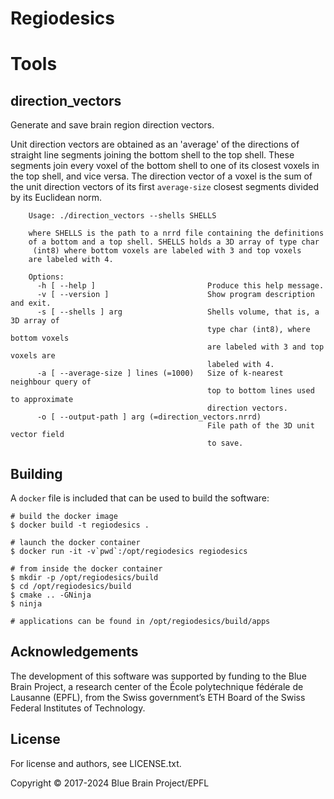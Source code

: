 # Regiodesics

# Tools

## direction\_vectors

Generate and save brain region direction vectors.

Unit direction vectors are obtained as an 'average' of the directions of straight line segments joining the bottom shell to the top shell.
These segments join every voxel of the bottom shell to one of its closest voxels in the top shell, and vice versa.
The direction vector of a voxel is the sum of the unit direction vectors of its first `average-size` closest segments divided by its Euclidean norm.

```
    Usage: ./direction_vectors --shells SHELLS

    where SHELLS is the path to a nrrd file containing the definitions
    of a bottom and a top shell. SHELLS holds a 3D array of type char
     (int8) where bottom voxels are labeled with 3 and top voxels
    are labeled with 4.

    Options:
      -h [ --help ]                         Produce this help message.
      -v [ --version ]                      Show program description and exit.
      -s [ --shells ] arg                   Shells volume, that is, a 3D array of
                                            type char (int8), where bottom voxels
                                            are labeled with 3 and top voxels are
                                            labeled with 4.
      -a [ --average-size ] lines (=1000)   Size of k-nearest neighbour query of
                                            top to bottom lines used to approximate
                                            direction vectors.
      -o [ --output-path ] arg (=direction_vectors.nrrd)
                                            File path of the 3D unit vector field
                                            to save.
```

## Building

A `docker` file is included that can be used to build the software:

    # build the docker image
    $ docker build -t regiodesics .

    # launch the docker container
    $ docker run -it -v`pwd`:/opt/regiodesics regiodesics

    # from inside the docker container
    $ mkdir -p /opt/regiodesics/build
    $ cd /opt/regiodesics/build
    $ cmake .. -GNinja
    $ ninja

    # applications can be found in /opt/regiodesics/build/apps

## Acknowledgements

The development of this software was supported by funding to the Blue Brain Project, a research center of the École polytechnique fédérale de Lausanne (EPFL), from the Swiss government’s ETH Board of the Swiss Federal Institutes of Technology.

## License

For license and authors, see LICENSE.txt.

Copyright © 2017-2024 Blue Brain Project/EPFL
